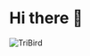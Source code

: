 # Hi there 👋
![TriBird](http://github-profile-summary-cards.vercel.app/api/cards/profile-details?username=TriBird&theme=zenburn)
